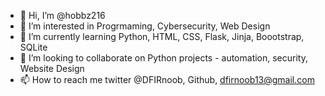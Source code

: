 - 👋 Hi, I’m @hobbz216
- 👀 I’m interested in Progrmaming, Cybersecurity, Web Design
- 🌱 I’m currently learning Python, HTML, CSS, Flask, Jinja, Boootstrap, SQLite
- 💞️ I’m looking to collaborate on Python projects - automation, security, Website Design
- 📫 How to reach me twitter @DFIRnoob, Github, dfirnoob13@gmail.com

<!---
hobbz216/hobbz216 is a ✨ special ✨ repository because its `README.md` (this file) appears on your GitHub profile.
You can click the Preview link to take a look at your changes.
--->
